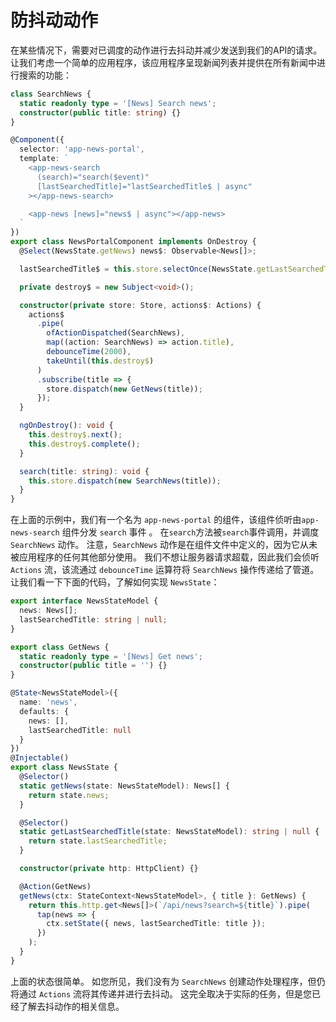 # 防抖动动作

在某些情况下，需要对已调度的动作进行去抖动并减少发送到我们的API的请求。 让我们考虑一个简单的应用程序，该应用程序呈现新闻列表并提供在所有新闻中进行搜索的功能：

```typescript
class SearchNews {
  static readonly type = '[News] Search news';
  constructor(public title: string) {}
}

@Component({
  selector: 'app-news-portal',
  template: `
    <app-news-search
      (search)="search($event)"
      [lastSearchedTitle]="lastSearchedTitle$ | async"
    ></app-news-search>

    <app-news [news]="news$ | async"></app-news>
  `
})
export class NewsPortalComponent implements OnDestroy {
  @Select(NewsState.getNews) news$: Observable<News[]>;

  lastSearchedTitle$ = this.store.selectOnce(NewsState.getLastSearchedTitle);

  private destroy$ = new Subject<void>();

  constructor(private store: Store, actions$: Actions) {
    actions$
      .pipe(
        ofActionDispatched(SearchNews),
        map((action: SearchNews) => action.title),
        debounceTime(2000),
        takeUntil(this.destroy$)
      )
      .subscribe(title => {
        store.dispatch(new GetNews(title));
      });
  }

  ngOnDestroy(): void {
    this.destroy$.next();
    this.destroy$.complete();
  }

  search(title: string): void {
    this.store.dispatch(new SearchNews(title));
  }
}
```

在上面的示例中，我们有一个名为 `app-news-portal` 的组件，该组件侦听由`app-news-search` 组件分发 `search` 事件 。 在`search`方法被`search`事件调用，并调度`SearchNews` 动作。 注意，`SearchNews` 动作是在组件文件中定义的，因为它从未被应用程序的任何其他部分使用。 我们不想让服务器请求超载，因此我们会侦听 `Actions` 流，该流通过 `debounceTime` 运算符将 `SearchNews` 操作传递给了管道。 让我们看一下下面的代码，了解如何实现 `NewsState`：

```typescript
export interface NewsStateModel {
  news: News[];
  lastSearchedTitle: string | null;
}

export class GetNews {
  static readonly type = '[News] Get news';
  constructor(public title = '') {}
}

@State<NewsStateModel>({
  name: 'news',
  defaults: {
    news: [],
    lastSearchedTitle: null
  }
})
@Injectable()
export class NewsState {
  @Selector()
  static getNews(state: NewsStateModel): News[] {
    return state.news;
  }

  @Selector()
  static getLastSearchedTitle(state: NewsStateModel): string | null {
    return state.lastSearchedTitle;
  }

  constructor(private http: HttpClient) {}

  @Action(GetNews)
  getNews(ctx: StateContext<NewsStateModel>, { title }: GetNews) {
    return this.http.get<News[]>(`/api/news?search=${title}`).pipe(
      tap(news => {
        ctx.setState({ news, lastSearchedTitle: title });
      })
    );
  }
}
```

上面的状态很简单。 如您所见，我们没有为 `SearchNews` 创建动作处理程序，但仍将通过 `Actions` 流将其传递并进行去抖动。 这完全取决于实际的任务，但是您已经了解去抖动作的相关信息。

